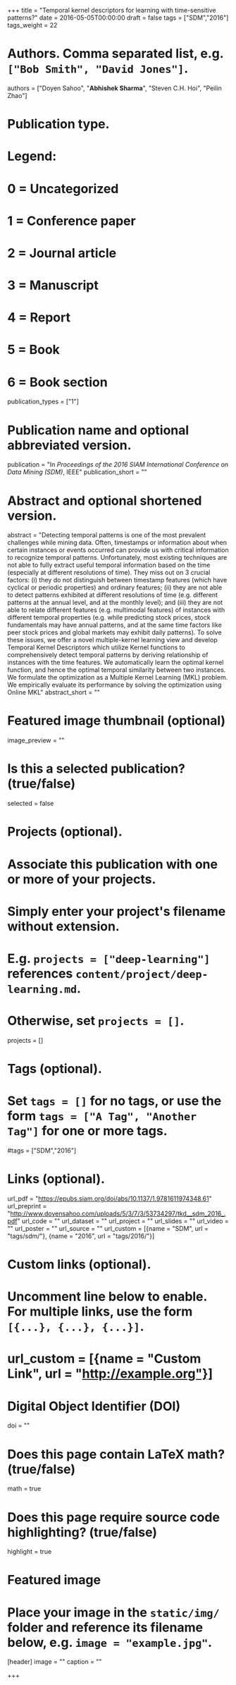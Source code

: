 +++
title = "Temporal kernel descriptors for learning with time-sensitive patterns?"
date = 2016-05-05T00:00:00
draft = false
tags     = ["SDM","2016"]
tags_weight = 22



# Authors. Comma separated list, e.g. `["Bob Smith", "David Jones"]`.
authors = ["Doyen Sahoo", "**Abhishek Sharma**", "Steven C.H. Hoi", "Peilin Zhao"]

# Publication type.
# Legend:
# 0 = Uncategorized
# 1 = Conference paper
# 2 = Journal article
# 3 = Manuscript
# 4 = Report
# 5 = Book
# 6 = Book section
publication_types = ["1"]

# Publication name and optional abbreviated version.
publication = "In *Proceedings of the 2016 SIAM International Conference on Data Mining (SDM)*, IEEE"
publication_short = ""

# Abstract and optional shortened version.
abstract = "Detecting temporal patterns is one of the most prevalent challenges while mining data. Often, timestamps or information about when certain instances or events occurred can provide us with critical information to recognize temporal patterns. Unfortunately, most existing techniques are not able to fully extract useful temporal information based on the time (especially at different resolutions of time). They miss out on 3 crucial factors: (i) they do not distinguish between timestamp features (which have cyclical or periodic properties) and ordinary features; (ii) they are not able to detect patterns exhibited at different resolutions of time (e.g. different patterns at the annual level, and at the monthly level); and (iii) they are not able to relate different features (e.g. multimodal features) of instances with different temporal properties (e.g. while predicting stock prices, stock fundamentals may have annual patterns, and at the same time factors like peer stock prices and global markets may exhibit daily patterns). To solve these issues, we offer a novel multiple-kernel learning view and develop Temporal Kernel Descriptors which utilize Kernel functions to comprehensively detect temporal patterns by deriving relationship of instances with the time features. We automatically learn the optimal kernel function, and hence the optimal temporal similarity between two instances. We formulate the optimization as a Multiple Kernel Learning (MKL) problem. We empirically evaluate its performance by solving the optimization using Online MKL"
abstract_short = ""

# Featured image thumbnail (optional)
image_preview = ""

# Is this a selected publication? (true/false)
selected = false

# Projects (optional).
#   Associate this publication with one or more of your projects.
#   Simply enter your project's filename without extension.
#   E.g. `projects = ["deep-learning"]` references `content/project/deep-learning.md`.
#   Otherwise, set `projects = []`.
projects = []

# Tags (optional).
#   Set `tags = []` for no tags, or use the form `tags = ["A Tag", "Another Tag"]` for one or more tags.
#tags     = ["SDM","2016"]


# Links (optional).
url_pdf = "https://epubs.siam.org/doi/abs/10.1137/1.9781611974348.61"
url_preprint = "http://www.doyensahoo.com/uploads/5/3/7/3/53734297/tkd__sdm_2016_.pdf"
url_code = ""
url_dataset = ""
url_project = ""
url_slides = ""
url_video = ""
url_poster = ""
url_source = ""
url_custom = [{name = "SDM", url = "tags/sdm/"},
              {name = "2016", url = "tags/2016/"}]


# Custom links (optional).
#   Uncomment line below to enable. For multiple links, use the form `[{...}, {...}, {...}]`.
# url_custom = [{name = "Custom Link", url = "http://example.org"}]

# Digital Object Identifier (DOI)
doi = ""

# Does this page contain LaTeX math? (true/false)
math = true

# Does this page require source code highlighting? (true/false)
highlight = true

# Featured image
# Place your image in the `static/img/` folder and reference its filename below, e.g. `image = "example.jpg"`.
[header]
image = ""
caption = ""

+++